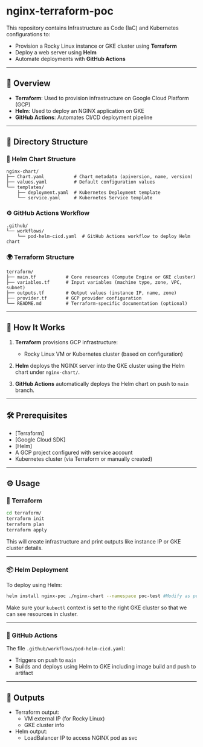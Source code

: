 # nginx-terraform-poc

This repository contains Infrastructure as Code (IaC) and Kubernetes configurations to:

- Provision a Rocky Linux instance or GKE cluster using **Terraform**
- Deploy a web server using **Helm**
- Automate deployments with **GitHub Actions**

---

## 🚀 Overview

- **Terraform**: Used to provision infrastructure on Google Cloud Platform (GCP)
- **Helm**: Used to deploy an NGINX application on GKE
- **GitHub Actions**: Automates CI/CD deployment pipeline

---

## 📁 Directory Structure

### 🧭 Helm Chart Structure

```
nginx-chart/
├── Chart.yaml           # Chart metadata (apiversion, name, version)
├── values.yaml          # Default configuration values
└── templates/
    ├── deployment.yaml  # Kubernetes Deployment template
    └── service.yaml     # Kubernetes Service template
```

### ⚙️ GitHub Actions Workflow

```
.github/
└── workflows/
    └── pod-helm-cicd.yaml  # GitHub Actions workflow to deploy Helm chart
```

### 🌍 Terraform Structure

```
terraform/
├── main.tf           # Core resources (Compute Engine or GKE cluster)
├── variables.tf      # Input variables (machine type, zone, VPC, subnet)
├── outputs.tf        # Output values (instance IP, name, zone)
├── provider.tf       # GCP provider configuration
└── README.md         # Terraform-specific documentation (optional)
```

---

## 🧪 How It Works

1. **Terraform** provisions GCP infrastructure:
   - Rocky Linux VM or Kubernetes cluster (based on configuration)

2. **Helm** deploys the NGINX server into the GKE cluster using the Helm chart under `nginx-chart/`.

3. **GitHub Actions** automatically deploys the Helm chart on push to `main` branch.

---

## 🛠️ Prerequisites

- [Terraform]
- [Google Cloud SDK]
- [Helm]
- A GCP project configured with service account
- Kubernetes cluster (via Terraform or manually created)

---

## ⚙️ Usage

### 🔨 Terraform

```bash
cd terraform/
terraform init
terraform plan
terraform apply
```

This will create infrastructure and print outputs like instance IP or GKE cluster details.

---

### 📦 Helm Deployment

To deploy using Helm:

```bash
helm install nginx-poc ./nginx-chart --namespace poc-test #Modify as per env
```

Make sure your `kubectl` context is set to the right GKE cluster so that we can see resources in cluster.

---

### 🤖 GitHub Actions

The file `.github/workflows/pod-helm-cicd.yaml`:

- Triggers on push to `main`
- Builds and deploys using Helm to GKE including image build and push to artifact

---

## 🧾 Outputs

- Terraform output:
  - VM external IP (for Rocky Linux)
  - GKE cluster info
- Helm output:
  - LoadBalancer IP to access NGINX pod as svc



